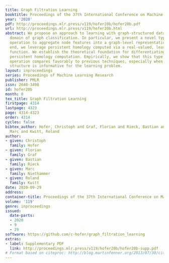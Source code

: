 ```yaml
---
title: Graph Filtration Learning
booktitle: Proceedings of the 37th International Conference on Machine Learning
year: '2020'
pdf: http://proceedings.mlr.press/v119/hofer20b/hofer20b.pdf
url: http://proceedings.mlr.press/v119/hofer20b.html
abstract: We propose an approach to learning with graph-structured data in the problem
  domain of graph classification. In particular, we present a novel type of readout
  operation to aggregate node features into a graph-level representation. To this
  end, we leverage persistent homology computed via a real-valued, learnable, filter
  function. We establish the theoretical foundation for differentiating through the
  persistent homology computation. Empirically, we show that this type of readout
  operation compares favorably to previous techniques, especially when the graph connectivity
  structure is informative for the learning problem.
layout: inproceedings
series: Proceedings of Machine Learning Research
publisher: PMLR
issn: 2640-3498
id: hofer20b
month: 0
tex_title: Graph Filtration Learning
firstpage: 4314
lastpage: 4323
page: 4314-4323
order: 4314
cycles: false
bibtex_author: Hofer, Christoph and Graf, Florian and Rieck, Bastian and Niethammer,
  Marc and Kwitt, Roland
author:
- given: Christoph
  family: Hofer
- given: Florian
  family: Graf
- given: Bastian
  family: Rieck
- given: Marc
  family: Niethammer
- given: Roland
  family: Kwitt
date: 2020-09-29
address: 
container-title: Proceedings of the 37th International Conference on Machine Learning
volume: '119'
genre: inproceedings
issued:
  date-parts:
  - 2020
  - 9
  - 29
software: https://github.com/c-hofer/graph_filtration_learning
extras:
- label: Supplementary PDF
  link: http://proceedings.mlr.press/v119/hofer20b/hofer20b-supp.pdf
# Format based on citeproc: http://blog.martinfenner.org/2013/07/30/citeproc-yaml-for-bibliographies/
---
```

